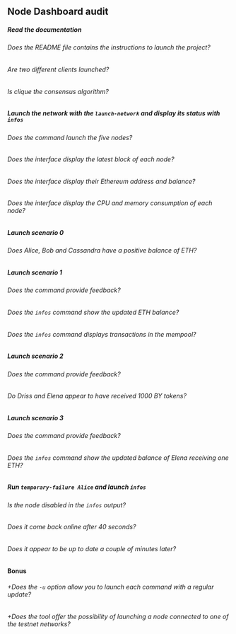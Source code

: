 ## Node Dashboard audit

##### Read the documentation
###### Does the README file contains the instructions to launch the project?
###### Are two different clients launched?
###### Is clique the consensus algorithm?

##### Launch the network with the `launch-network` and display its status with `infos`
###### Does the command launch the five nodes?
###### Does the interface display the latest block of each node?
###### Does the interface display their Ethereum address and balance?
###### Does the interface display the CPU and memory consumption of each node?

##### Launch scenario 0
###### Does Alice, Bob and Cassandra have a positive balance of ETH?

##### Launch scenario 1
###### Does the command provide feedback?
###### Does the `infos` command show the updated ETH balance? 
###### Does the `infos` command displays transactions in the mempool?

##### Launch scenario 2
###### Does the command provide feedback?
###### Do Driss and Elena appear to have received 1000 BY tokens?

##### Launch scenario 3
###### Does the command provide feedback?
###### Does the `infos` command show the updated balance of Elena receiving one ETH?

##### Run `temporary-failure Alice` and launch `infos`
###### Is the node disabled in the `infos` output?
###### Does it come back online after 40 seconds?
###### Does it appear to be up to date a couple of minutes later?

#### Bonus 
###### +Does the `-u` option allow you to launch each command with a regular update?
###### +Does the tool offer the possibility of launching a node connected to one of the testnet networks?
